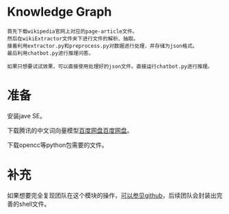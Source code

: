 # Knowledge Graph
    首先下载wikipedia官网上对应的page-article文件。
    然后在wikiExtractor文件夹下进行文件的解析、抽取。
    接着利用extractor.py和preprocess.py对数据进行处理，并存储为json格式。
    最后利用chatbot.py进行推理问答。

```
如果只想要试试效果，可以直接使用处理好的json文件。直接运行chatbot.py进行推理。
```

# 准备

安装jave SE。

下载腾讯的中文词向量模型[百度网盘](https://pan.baidu.com/s/1ftR2iroMSBz0YVL88Nwu8A?pwd=KG44)[百度网盘](https://pan.baidu.com/s/1EeUqGUlm24ilkpG82utqEQ?pwd=KG44)。

下载opencc等python包需要的文件。

# 补充

如果想要完全复现团队在这个模块的操作，[可以参见github](https://github.com/rule-ui/kg_homeword)，后续团队会封装出完善的shell文件。

